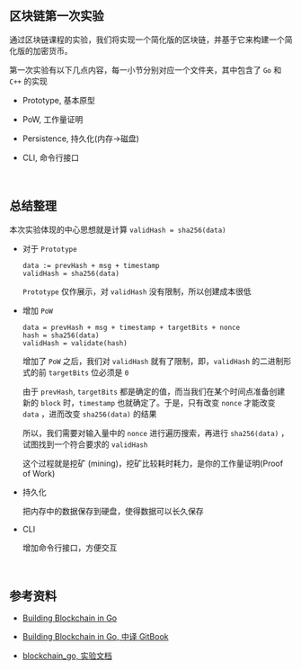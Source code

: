 ##	区块链第一次实验

通过区块链课程的实验，我们将实现一个简化版的区块链，并基于它来构建一个简化版的加密货币。

第一次实验有以下几点内容，每一小节分别对应一个文件夹，其中包含了 `Go` 和 `C++` 的实现

*	Prototype, 基本原型

*	PoW, 工作量证明

*	Persistence, 持久化(内存->磁盘)

*	CLI, 命令行接口

<br>

##	总结整理

本次实验体现的中心思想就是计算 `validHash = sha256(data)`

*	对于 `Prototype`

	```
	data := prevHash + msg + timestamp
	validHash = sha256(data)
	```

	`Prototype` 仅作展示，对 `validHash` 没有限制，所以创建成本很低

*	增加 `PoW`

	```
	data = prevHash + msg + timestamp + targetBits + nonce
	hash = sha256(data)
	validHash = validate(hash)
	```

	增加了 `PoW` 之后，我们对 `validHash` 就有了限制，即，`validHash` 的二进制形式的前 `targetBits` 位必须是 `0`

	由于 `prevHash`, `targetBits` 都是确定的值，而当我们在某个时间点准备创建新的 `block` 时，`timestamp` 也就确定了。于是，只有改变 `nonce` 才能改变 `data` ，进而改变 `sha256(data)` 的结果

	所以，我们需要对输入量中的 `nonce` 进行遍历搜索，再进行 `sha256(data)` ，试图找到一个符合要求的 `validHash`

	这个过程就是挖矿 (mining)，挖矿比较耗时耗力，是你的工作量证明(Proof of Work)

*	持久化

	把内存中的数据保存到硬盘，使得数据可以长久保存

*	CLI

	增加命令行接口，方便交互

<br>

##	参考资料

*	[Building Blockchain in Go](https://jeiwan.cc/)

*	[Building Blockchain in Go, 中译 GitBook](https://liuchengxu.gitbook.io/blockchain/)

*	[blockchain_go, 实验文档](https://github.com/jJayyyyyyy/USTC-2018-Smester-1/blob/master/Blockchain/test00/blockchain_go.pdf)

<br>

